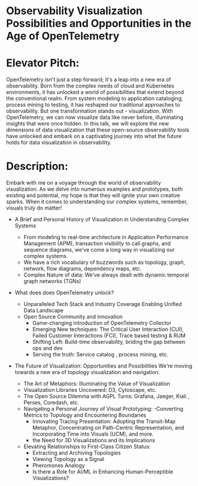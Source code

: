 # Observability Visualization Possibilities and Opportunities in the Age of OpenTelemetry

# Elevator Pitch:

OpenTelemetry isn't just a step forward; it's a leap into a new era of observability. Born from the complex needs of cloud and Kubernetes environments, it has unlocked a world of possibilities that extend beyond the conventional realm. From system modeling to application cataloging, process mining to testing, it has reshaped our traditional approaches to observability. But one transformation stands out - visualization. With OpenTelemetry, we can now visualize data like never before, illuminating insights that were once hidden. In this talk, we will explore the new dimensions of data visualization that these open-source observability tools have unlocked and embark on a captivating journey into what the future holds for data visualization in observability.

# Description:

Embark with me on a voyage through the world of observability visualization. As we delve into numerous examples and prototypes, both existing and potential, my hope is that they will ignite your own creative sparks. When it comes to understanding our complex systems, remember, visuals truly do matter!

- A Brief and Personal History of Visualization in Understanding Complex Systems
    - From modeling to real-time architecture in Application Performance Management (APM), transaction visibility to call graphs, and sequence diagrams, we've come a long way in visualizing our complex systems.
    - We have a rich vocabulary of buzzwords such as topology, graph, network, flow diagrams, dependency maps, etc. 
    - Complex Nature of data: We've always dealt with dynamic temporal graph networks (TGNs)

- What does does OpenTelemetry unlock?
    - Unparalleled Tech Stack and Industry Coverage Enabling Unified Data Landscape
    - Open Source Community and innovation
        - Game-changing introduction of OpenTelemetry Collector
        - Emerging New techniques: The Critical User Interaction (CUI), Failed Customer Interactions (FCI), Trace based testing & RUM
        - Shifting Left: Build-time observability, briding the gap between ops and dev
        - Serving the truth: Service catalog , process mining, etc.

- The Future of Visualization: Opportunities and Possibilities
    We're moving towards a new era of topology visualization and navigation.
    
    - The Art of Metaphors: Illuminating the Value of Visualization
    - Visualization Libraries Uncovered:  D3, Cytoscape, etc. 
    - The Open Source Dilemma with AGPL Turns: Grafana, Jaeger, Kiali , Perses, Coredash, etc. 
    - Navigating a Personal Journey of Visual Prototyping:
        -Converting Metrics to Topology and Encountering Boundaries
        - Innovating Tracing Presentation: Adopting the Transit-Map Metaphor, Concentrating on Path-Centric Representation, and Incorporating Time into Visuals (UCM), and more.
        - the Need for 3D Visualizations and its Implications
    - Elevating Relationships to First-Class Citizen Status:
        - Extracting and Archiving Topologies
        - Viewing Topology as a Signal
        - Pheromones Analogy
        - Is there a Role for AI/ML in Enhancing Human-Perceptible Visualizations?

   


